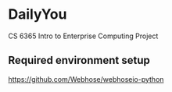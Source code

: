 # DailyYou
CS 6365 Intro to Enterprise Computing Project
## Required environment setup
https://github.com/Webhose/webhoseio-python
